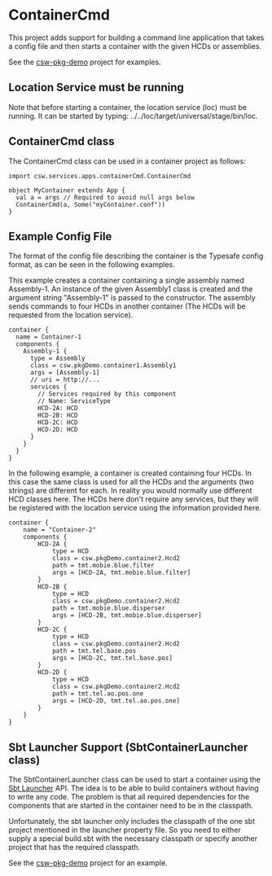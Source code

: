 ContainerCmd
============

This project adds support for building a command line application that takes a config file
and then starts a container with the given HCDs or assemblies.

See the [csw-pkg-demo](../../../csw-pkg-demo/) project for examples.

Location Service must be running
--------------------------------

Note that before starting a container, the location service (loc) must be running.
It can be started by typing: ../../loc/target/universal/stage/bin/loc.

ContainerCmd class
------------------

The ContainerCmd class can be used in a container project as follows:

```
import csw.services.apps.containerCmd.ContainerCmd

object MyContainer extends App {
  val a = args // Required to avoid null args below
  ContainerCmd(a, Some("myContainer.conf"))
}
```

Example Config File
-------------------

The format of the config file describing the container is the Typesafe config format, as
can be seen in the following examples.

This example creates a container containing a single assembly named Assembly-1.
An instance of the given Assembly1 class is created and the argument string "Assembly-1" is
passed to the constructor.
The assembly sends commands to four HCDs in another container
(The HCDs will be requested from the location service).


```
container {
  name = Container-1
  components {
    Assembly-1 {
      type = Assembly
      class = csw.pkgDemo.container1.Assembly1
      args = [Assembly-1]
      // uri = http://...
      services {
        // Services required by this component
        // Name: ServiceType
        HCD-2A: HCD
        HCD-2B: HCD
        HCD-2C: HCD
        HCD-2D: HCD
      }
    }
  }
}
```

In the following example, a container is created containing four HCDs.
In this case the same class is used for all the HCDs and the arguments (two strings)
are different for each. In reality you would normally use different HCD classes here.
The HCDs here don't require any services, but they will be registered with the location
service using the information provided here.


```
container {
    name = "Container-2"
    components {
        HCD-2A {
            type = HCD
            class = csw.pkgDemo.container2.Hcd2
            path = tmt.mobie.blue.filter
            args = [HCD-2A, tmt.mobie.blue.filter]
        }
        HCD-2B {
            type = HCD
            class = csw.pkgDemo.container2.Hcd2
            path = tmt.mobie.blue.disperser
            args = [HCD-2B, tmt.mobie.blue.disperser]
        }
        HCD-2C {
            type = HCD
            class = csw.pkgDemo.container2.Hcd2
            path = tmt.tel.base.pos
            args = [HCD-2C, tmt.tel.base.pos]
        }
        HCD-2D {
            type = HCD
            class = csw.pkgDemo.container2.Hcd2
            path = tmt.tel.ao.pos.one
            args = [HCD-2D, tmt.tel.ao.pos.one]
        }
    }
}
```

Sbt Launcher Support (SbtContainerLauncher class)
-------------------------------------------------

The SbtContainerLauncher class can be used to start a container using the
[Sbt Launcher](http://www.scala-sbt.org/0.13.5/docs/Launcher/GettingStarted.html) API.
The idea is to be able to build containers without having to write any code.
The problem is that all required dependencies for the components that are started in the container
need to be in the classpath.

Unfortunately, the sbt launcher only includes the classpath of the one sbt project mentioned in the
launcher property file. So you need to either supply a special build.sbt with the necessary classpath
or specify another project that has the required classpath.

See the [csw-pkg-demo](../../../csw-pkg-demo/containerX/) project for an example.





